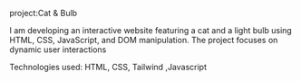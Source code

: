 project:Cat & Bulb

I am developing an interactive website featuring a cat and a light bulb using HTML, CSS, JavaScript, and DOM manipulation. The project focuses on dynamic user interactions


Technologies used: HTML, CSS, Tailwind ,Javascript
